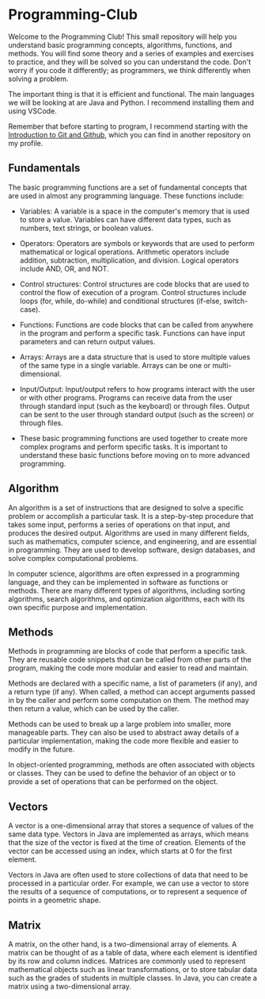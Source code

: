 # Programming-Club

Welcome to the Programming Club! This small repository will help you understand basic programming concepts, algorithms, functions, and methods. You will find some theory and a series of examples and exercises to practice, and they will be solved so you can understand the code. Don't worry if you code it differently; as programmers, we think differently when solving a problem. 

The important thing is that it is efficient and functional. The main languages we will be looking at are Java and Python. I recommend installing them and using VSCode.

Remember that before starting to program, I recommend starting with the [Introduction to Git and Github](https://github.com/JorgeSarricolea/Programming-Club/edit/main/README.md), which you can find in another repository on my profile.

## Fundamentals

The basic programming functions are a set of fundamental concepts that are used in almost any programming language. These functions include:

- Variables: A variable is a space in the computer's memory that is used to store a value. Variables can have different data types, such as numbers, text strings, or boolean values.

- Operators: Operators are symbols or keywords that are used to perform mathematical or logical operations. Arithmetic operators include addition, subtraction, multiplication, and division. Logical operators include AND, OR, and NOT.

- Control structures: Control structures are code blocks that are used to control the flow of execution of a program. Control structures include loops (for, while, do-while) and conditional structures (if-else, switch-case).

- Functions: Functions are code blocks that can be called from anywhere in the program and perform a specific task. Functions can have input parameters and can return output values.

- Arrays: Arrays are a data structure that is used to store multiple values of the same type in a single variable. Arrays can be one or multi-dimensional.

- Input/Output: Input/output refers to how programs interact with the user or with other programs. Programs can receive data from the user through standard input (such as the keyboard) or through files. Output can be sent to the user through standard output (such as the screen) or through files.

- These basic programming functions are used together to create more complex programs and perform specific tasks. It is important to understand these basic functions before moving on to more advanced programming.

## Algorithm

An algorithm is a set of instructions that are designed to solve a specific problem or accomplish a particular task. It is a step-by-step procedure that takes some input, performs a series of operations on that input, and produces the desired output. Algorithms are used in many different fields, such as mathematics, computer science, and engineering, and are essential in programming. They are used to develop software, design databases, and solve complex computational problems.

In computer science, algorithms are often expressed in a programming language, and they can be implemented in software as functions or methods. There are many different types of algorithms, including sorting algorithms, search algorithms, and optimization algorithms, each with its own specific purpose and implementation.

## Methods

Methods in programming are blocks of code that perform a specific task. They are reusable code snippets that can be called from other parts of the program, making the code more modular and easier to read and maintain.

Methods are declared with a specific name, a list of parameters (if any), and a return type (if any). When called, a method can accept arguments passed in by the caller and perform some computation on them. The method may then return a value, which can be used by the caller.

Methods can be used to break up a large problem into smaller, more manageable parts. They can also be used to abstract away details of a particular implementation, making the code more flexible and easier to modify in the future.

In object-oriented programming, methods are often associated with objects or classes. They can be used to define the behavior of an object or to provide a set of operations that can be performed on the object.

## Vectors

A vector is a one-dimensional array that stores a sequence of values of the same data type. Vectors in Java are implemented as arrays, which means that the size of the vector is fixed at the time of creation. Elements of the vector can be accessed using an index, which starts at 0 for the first element.

Vectors in Java are often used to store collections of data that need to be processed in a particular order. For example, we can use a vector to store the results of a sequence of computations, or to represent a sequence of points in a geometric shape.

## Matrix

A matrix, on the other hand, is a two-dimensional array of elements. A matrix can be thought of as a table of data, where each element is identified by its row and column indices. Matrices are commonly used to represent mathematical objects such as linear transformations, or to store tabular data such as the grades of students in multiple classes. In Java, you can create a matrix using a two-dimensional array.
